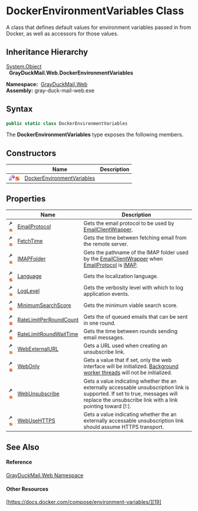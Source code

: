 DockerEnvironmentVariables Class
================================
A class that defines default values for environment variables passed in from Docker, as well as accessors for those values.


Inheritance Hierarchy
---------------------
[System.Object][1]  
  **GrayDuckMail.Web.DockerEnvironmentVariables**  

  **Namespace:**  [GrayDuckMail.Web][2]  
  **Assembly:** gray-duck-mail-web.exe

Syntax
------

```csharp
public static class DockerEnvironmentVariables
```

The **DockerEnvironmentVariables** type exposes the following members.


Constructors
------------

|                                   | Name                            | Description |
| --------------------------------- | ------------------------------- | ----------- |
| ![Private method]![Static member] | [DockerEnvironmentVariables][3] |             |


Properties
----------

|                                    | Name                         | Description                                                                                                                                                                                 |
| ---------------------------------- | ---------------------------- | ------------------------------------------------------------------------------------------------------------------------------------------------------------------------------------------- |
| ![Public property]![Static member] | [EmailProtocol][4]           | Gets the email protocol to be used by [EmailClientWrapper][5].                                                                                                                              |
| ![Public property]![Static member] | [FetchTime][6]               | Gets the time between fetching email from the remote server.                                                                                                                                |
| ![Public property]![Static member] | [IMAPFolder][7]              | Gets the pathname of the IMAP folder used by the [EmailClientWrapper][5] when [EmailProtocol][4] is [IMAP][8].                                                                              |
| ![Public property]![Static member] | [Language][9]                | Gets the localization language.                                                                                                                                                             |
| ![Public property]![Static member] | [LogLevel][10]               | Gets the verbosity level with which to log application events.                                                                                                                              |
| ![Public property]![Static member] | [MinimumSearchScore][11]     | Gets the minimum viable search score.                                                                                                                                                       |
| ![Public property]![Static member] | [RateLimitPerRoundCount][12] | Gets the of queued emails that can be sent in one round.                                                                                                                                    |
| ![Public property]![Static member] | [RateLimitRoundWaitTime][13] | Gets the time between rounds sending email messages.                                                                                                                                        |
| ![Public property]![Static member] | [WebExternalURL][14]         | Gets a URL used when creating an unsubscribe link.                                                                                                                                          |
| ![Public property]![Static member] | [WebOnly][15]                | Gets a value that if set, only the web interface will be initialized. [Background worker threads][16] will not be initialized.                                                              |
| ![Public property]![Static member] | [WebUnsubscribe][17]         | Gets a value indicating whether the an externally accessable unsubscription link is supported. If set to true, messages will replace the unsubscribe link with a link pointing toward [!:]. |
| ![Public property]![Static member] | [WebUseHTTPS][18]            | Gets a value indicating whether the an externally accessable unsubscription link should assume HTTPS transport.                                                                             |


See Also
--------

#### Reference
[GrayDuckMail.Web Namespace][2]  

#### Other Resources
[https://docs.docker.com/compose/environment-variables/][19]  

[1]: https://docs.microsoft.com/dotnet/api/system.object
[2]: ../README.md
[3]: _cctor.md
[4]: EmailProtocol.md
[5]: ../../GrayDuckMail.Common/EmailClientWrapper/README.md
[6]: FetchTime.md
[7]: IMAPFolder.md
[8]: ../../GrayDuckMail.Common/EmailProtocol/README.md
[9]: Language.md
[10]: LogLevel.md
[11]: MinimumSearchScore.md
[12]: RateLimitPerRoundCount.md
[13]: RateLimitRoundWaitTime.md
[14]: WebExternalURL.md
[15]: WebOnly.md
[16]: https://docs.microsoft.com/dotnet/api/microsoft.extensions.hosting.backgroundservice
[17]: WebUnsubscribe.md
[18]: WebUseHTTPS.md
[19]: https://docs.docker.com/compose/environment-variables/
[Private method]: ../../icons/privmethod.gif "Private method"
[Static member]: ../../icons/static.gif "Static member"
[Public property]: ../../icons/pubproperty.svg "Public property"